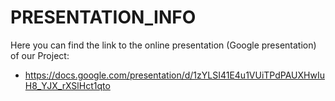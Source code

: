 # PRESENTATION_INFO

Here you can find the link to the online presentation (Google presentation) of our Project:
- https://docs.google.com/presentation/d/1zYLSI41E4u1VUiTPdPAUXHwIuH8_YJX_rXSlHct1qto
